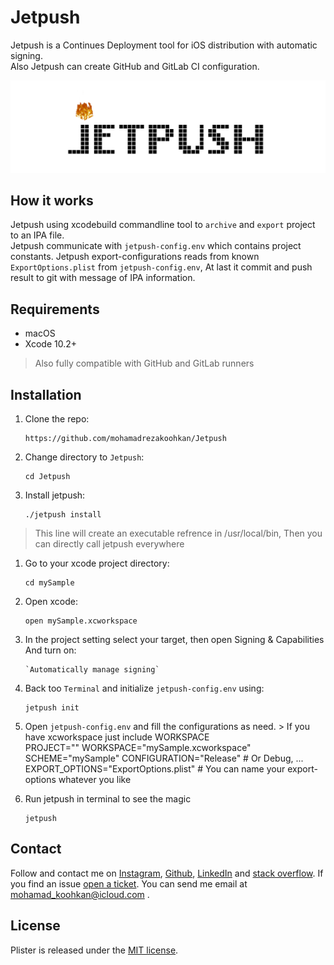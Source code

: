 # Jetpush
Jetpush is a Continues Deployment tool for iOS distribution with automatic signing.  
Also Jetpush can create GitHub and GitLab CI configuration.

<img src="https://github.com/mohamadrezakoohkan/Jetpush/blob/master/jetpush.gif">

## How it works
Jetpush using xcodebuild commandline tool to `archive` and `export` project to an IPA file.  
Jetpush communicate with `jetpush-config.env` which contains project constants.
Jetpush export-configurations reads from known `ExportOptions.plist` from `jetpush-config.env`, At last it commit and push result to git with message of IPA information.

## Requirements 
- macOS
- Xcode 10.2+

>  Also fully compatible with GitHub and GitLab runners

## Installation
1. Clone the repo:  

       https://github.com/mohamadrezakoohkan/Jetpush

2. Change directory to `Jetpush`:  
   
       cd Jetpush

3. Install jetpush:  
   
       ./jetpush install 

> This line will create an executable refrence in /usr/local/bin, Then you can directly call jetpush everywhere

1. Go to your xcode project directory:  
   
       cd mySample

2. Open xcode:  
 
       open mySample.xcworkspace

4. In the project setting select your target, then open Signing & Capabilities And turn on: 
    
       `Automatically manage signing`

5. Back too `Terminal` and initialize `jetpush-config.env` using:  

       jetpush init

6. Open `jetpush-config.env` and fill the configurations as need.
       > If you have xcworkspace just include WORKSPACE  
       PROJECT=""
       WORKSPACE="mySample.xcworkspace"
       SCHEME="mySample"
       CONFIGURATION="Release" # Or Debug, ...
       EXPORT_OPTIONS="ExportOptions.plist" # You can name your export-options whatever you like

7. Run jetpush in terminal to see the magic 
    
       jetpush

## Contact
Follow and contact me on [Instagram](https://www.instagram.com/mohamadreza.codes/),  [Github](https://github.com/mohamadrezakoohkan), [LinkedIn](https://www.linkedin.com/in/mohammad-reza-koohkan-558306160/) and [stack overflow](https://stackoverflow.com/users/9706268/mohamad-reza-koohkan?tab=profile). If you find an issue [open a ticket](https://github.com/mohamadrezakoohkan/Jetpush/issues/new). You can send me email at mohamad_koohkan@icloud.com .

## License
Plister is released under the [MIT license](https://github.com/mohamadrezakoohkan/Jetpush/blob/master/LICENSE.md).

